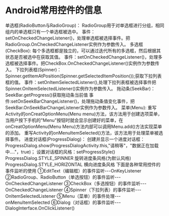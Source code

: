 # Android常用控件的信息

单选框(RadioButton与RadioGroup)：
RadioGroup用于对单选框进行分组，相同组内的单选框只有一个单选框被选中。
事件：setOnCheckedChangeListener()，处理单选框被选择事件。把RadioGroup.OnCheckedChangeListener实例作为参数传入。
多选框(CheckBox):
每个多选框都是独立的，可以通过迭代所有的多选框，然后根据其状态是否被选中在获取其值。
事件：setOnCheckedChangeListener()，处理多选框被选择事件。把CheckBox.OnCheckedChangeListener()实例作为参数传入。
下拉列表框(Spinner)：
Spinner.getItemAtPosition(Spinner.getSelectedItemPosition());获取下拉列表框的值。
事件：setOnItemSelectedListener(),处理下拉列表框被选择事件把Spinner.OnItemSelectedListener()实例作为参数传入。
拖动条(SeekBar)：
SeekBar.getProgress()获取拖动条当前值
事件:setOnSeekBarChangeListener()，处理拖动条值变化事件，把SeekBar.OnSeekBarChangeListener实例作为参数传入。
菜单(Menu):
重写Activity的onCreatOptionMenu(Menu menu)方法，该方法用于创建选项菜单，当用户按下手机的"Menu"按钮时就会显示创建好的菜单，在onCreatOptionMenu(Menu Menu)方法内部可以调用Menu.add()方法实现菜单的添加。
重写Activity的onMenuItemSelected()方法，该方法用于处理菜单被选择事件。
进度对话框(ProgressDialog)：
创建并显示一个进度对话框：ProgressDialog.show(ProgressDialogActivity.this,"请稍等"，"数据正在加载中...."，true)；
设置对话框的风格：setProgressStyle()
ProgressDialog.STYLE_SPINNER  旋转进度条风格(为默认风格)
ProgressDialog.STYLE_HORIZONTAL 横向进度条风格
下面是各种常用控件的事件监听的使用
①EditText（编辑框）的事件监听---OnKeyListener
②RadioGroup、RadioButton（单选按钮）的事件监听---OnCheckedChangeListener
③CheckBox（多选按钮）的事件监听---OnCheckedChangeListener
④Spinner（下拉列表）的事件监听---OnItemSelectedListener
⑤Menu（菜单）的事件处理---onMenuItemSelected
⑥Dialog（对话框）的事件监听---DialogInterface.OnClickListener()